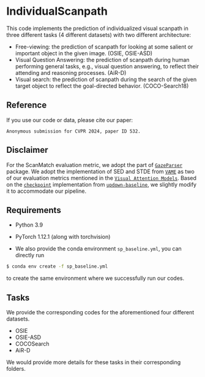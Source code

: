 # IndividualScanpath

This code implements the prediction of individualized visual scanpath in three different tasks (4 different datasets) with two different architecture:

- Free-viewing: the prediction of scanpath for looking at some salient or important object in the given image. (OSIE, OSIE-ASD)
- Visual Question Answering:  the prediction of scanpath during human performing general tasks, e.g., visual question answering, to reflect their attending and reasoning processes. (AiR-D)
- Visual search: the prediction of scanpath during the search of the given target object to reflect the goal-directed behavior. (COCO-Search18)

Reference
------------------
If you use our code or data, please cite our paper:
```text
Anonymous submission for CVPR 2024, paper ID 532.
```

Disclaimer
------------------
For the ScanMatch evaluation metric, we adopt the part of [`GazeParser`](http://gazeparser.sourceforge.net/) package.  We adopt the implementation of SED and STDE from [`VAME`](https://github.com/dariozanca/VAME) as two of our evaluation metrics mentioned in the [`Visual Attention Models`](https://ieeexplore.ieee.org/document/9207438). Based on the [`checkpoint`](https://github.com/nocaps-org/updown-baseline/blob/master/updown/utils/checkpointing.py) implementation from [`updown-baseline`](https://github.com/nocaps-org/updown-baseline), we slightly modify it to accommodate our pipeline.

Requirements
------------------

- Python 3.9
- PyTorch 1.12.1 (along with torchvision)

- We also provide the conda environment ``sp_baseline.yml``, you can directly run

```bash
$ conda env create -f sp_baseline.yml
```

to create the same environment where we successfully run our codes.

Tasks
------------------

We provide the corresponding codes for the aforementioned four different datasets.

- OSIE
- OSIE-ASD
- COCOSearch
- AiR-D

We would provide more details for these tasks in their corresponding folders.